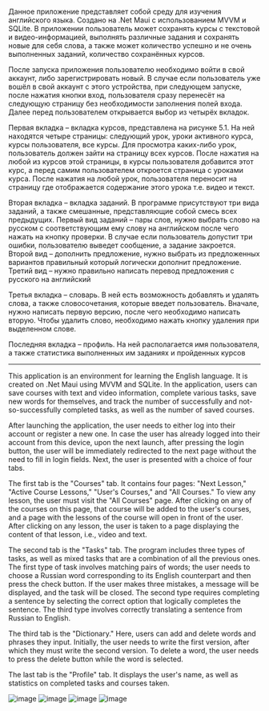 Данное приложение представляет собой среду для изучения английского языка. Создано на .Net Maui с использованием MVVM и SQLite. В приложении пользователь может сохранять курсы с текстовой и видео-информацией, выполнять различные задания и сохранять новые для себя слова, а также может количество успешно и не очень выполненных заданий, количество сохранённых курсов.

После запуска приложения пользователю необходимо войти в свой аккаунт, либо зарегистрировать новый. В случае если пользователь уже вошёл в свой аккаунт с этого устройства, при следующем запуске, после нажатия кнопки вход, пользователя сразу перенесёт на следующую страницу без необходимости заполнения полей входа. Далее перед пользователем открывается выбор из четырёх вкладок.

Первая вкладка – вкладка курсов, представлена на рисунке 5.1. На ней находятся четыре страницы: следующий урок, уроки активного курса, курсы пользователя, все курсы. Для просмотра каких-либо урок, пользователь должен зайти на страницу всех курсов. После нажатия на любой из курсов этой страницы, в курсы пользователя добавится этот курс, а перед самим пользователем откроется страница с уроками курса. После нажатия на любой урок, пользователя переносит на страницу где отображается содержание этого урока т.е. видео и текст.

Вторая вкладка – вкладка заданий. В программе присутствуют три вида заданий, а также смешанные, представляющие собой смесь всех предыдущих. Первый вид заданий – пары слов, нужно выбрать слово на русском с соответствующим ему слову на английском после чего нажать на кнопку проверки. В случае если пользователь допустит три ошибки, пользователю выведет сообщение, а задание закроется. Второй вид – дополнить предложение, нужно выбрать из предложенных вариантов правильный который логически дополнит предложение. Третий вид – нужно правильно написать перевод предложения с русского на английский

Третья вкладка – словарь. В ней есть возможность добавлять и удалять слова, а также словосочетания, которые введет пользователь. Вначале, нужно написать первую версию, после чего необходимо написать вторую. Чтобы удалить слово, необходимо нажать кнопку удаления при выделенном слове.

Последняя вкладка – профиль. На ней располагается имя пользователя, а также статистика выполненных им заданиях и пройденных курсов
_____________________________________________________________________________________________________________________________________________________________________________________________________________________________________________
This application is an environment for learning the English language. It is created on .Net Maui using MVVM and SQLite. In the application, users can save courses with text and video information, complete various tasks, save new words for themselves, and track the number of successfully and not-so-successfully completed tasks, as well as the number of saved courses.

After launching the application, the user needs to either log into their account or register a new one. In case the user has already logged into their account from this device, upon the next launch, after pressing the login button, the user will be immediately redirected to the next page without the need to fill in login fields. Next, the user is presented with a choice of four tabs.

The first tab is the "Courses" tab. It contains four pages: "Next Lesson," "Active Course Lessons," "User's Courses," and "All Courses." To view any lesson, the user must visit the "All Courses" page. After clicking on any of the courses on this page, that course will be added to the user's courses, and a page with the lessons of the course will open in front of the user. After clicking on any lesson, the user is taken to a page displaying the content of that lesson, i.e., video and text.

The second tab is the "Tasks" tab. The program includes three types of tasks, as well as mixed tasks that are a combination of all the previous ones. The first type of task involves matching pairs of words; the user needs to choose a Russian word corresponding to its English counterpart and then press the check button. If the user makes three mistakes, a message will be displayed, and the task will be closed. The second type requires completing a sentence by selecting the correct option that logically completes the sentence. The third type involves correctly translating a sentence from Russian to English.

The third tab is the "Dictionary." Here, users can add and delete words and phrases they input. Initially, the user needs to write the first version, after which they must write the second version. To delete a word, the user needs to press the delete button while the word is selected.

The last tab is the "Profile" tab. It displays the user's name, as well as statistics on completed tasks and courses taken.

![image](https://github.com/Kactus26/Forward/assets/143936467/b90cb415-7e7c-4f97-8ee6-ed89c30f2ffe)
![image](https://github.com/Kactus26/Forward/assets/143936467/67fbdd69-254b-4ccf-a8d9-de6a0da3ae9f)
![image](https://github.com/Kactus26/Forward/assets/143936467/caf3335e-01c4-4372-83a9-6e3772c501cf)
![image](https://github.com/Kactus26/Forward/assets/143936467/5dac9eec-857e-4086-8fed-9767b9bda603)
